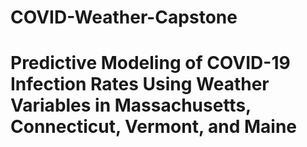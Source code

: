 # COVID-Weather-Capstone
# Predictive Modeling of COVID-19 Infection Rates Using Weather Variables in Massachusetts, Connecticut, Vermont, and Maine
